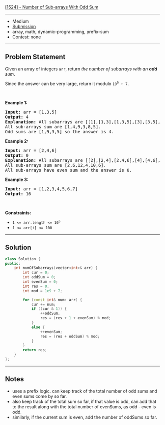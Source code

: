 [[1524] - Number of Sub-arrays With Odd Sum](https://leetcode.com/problems/number-of-sub-arrays-with-odd-sum)

---

- Medium
- [Submission](https://leetcode.com/problems/number-of-sub-arrays-with-odd-sum/submissions/1555243442/)
- array, math, dynamic-programming, prefix-sum
- Contest: none

---

## Problem Statement

<p>Given an array of integers <code>arr</code>, return <em>the number of subarrays with an <strong>odd</strong> sum</em>.</p>

<p>Since the answer can be very large, return it modulo <code>10<sup>9</sup> + 7</code>.</p>

<p>&nbsp;</p>
<p><strong class="example">Example 1:</strong></p>

<pre>
<strong>Input:</strong> arr = [1,3,5]
<strong>Output:</strong> 4
<strong>Explanation:</strong> All subarrays are [[1],[1,3],[1,3,5],[3],[3,5],[5]]
All sub-arrays sum are [1,4,9,3,8,5].
Odd sums are [1,9,3,5] so the answer is 4.
</pre>

<p><strong class="example">Example 2:</strong></p>

<pre>
<strong>Input:</strong> arr = [2,4,6]
<strong>Output:</strong> 0
<strong>Explanation:</strong> All subarrays are [[2],[2,4],[2,4,6],[4],[4,6],[6]]
All sub-arrays sum are [2,6,12,4,10,6].
All sub-arrays have even sum and the answer is 0.
</pre>

<p><strong class="example">Example 3:</strong></p>

<pre>
<strong>Input:</strong> arr = [1,2,3,4,5,6,7]
<strong>Output:</strong> 16
</pre>

<p>&nbsp;</p>
<p><strong>Constraints:</strong></p>

<ul>
	<li><code>1 &lt;= arr.length &lt;= 10<sup>5</sup></code></li>
	<li><code>1 &lt;= arr[i] &lt;= 100</code></li>
</ul>


---

## Solution

```cpp
class Solution {
public:
    int numOfSubarrays(vector<int>& arr) {
        int cur = 0;
        int oddSum = 0;
        int evenSum = 0;
        int res = 0;
        int mod = 1e9 + 7;

        for (const int& num: arr) {
            cur += num;
            if ((cur & 1)) {
                ++oddSum;
                res = (res + 1 + evenSum) % mod;
            }
            else {
                ++evenSum;
                res = (res + oddSum) % mod;
            }
        }
        return res;
    }
};
```

---

## Notes

- uses a prefix logic. can keep track of the total number of odd sums and even sums come by so far.
- also keep track of the total sum so far, if that value is odd, can add that to the result along with the total number of evenSums, as odd - even is odd.
- similarly, if the current sum is even, add the number of oddSums so far.
